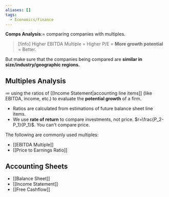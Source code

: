 ```yaml
---
aliases: []
tags:
  - Economics/Finance
---
```


**Comps Analysis**:= comparing companies with multiples.

> [!info] Higher EBITDA Multiple = Higher P/E = **More growth potential** = Better.

But make sure that the companies being compared are **similar in size/industry/geographic regions.**

## Multiples Analysis

$\coloneqq$ using the ratios of [[Income Statement|accounting line items]] (like EBITDA, income, etc.) to evaluate the **potential growth** of a firm.

- Ratios are calculated from estimations of future balance sheet line items.
- We use **rate of return** to compare investments, not price. $r=\frac{P_2-P_1}{P_1}$. You can't compare price.

The following are commonly used multiples:

- [[EBITDA Multiple]]
- [[Price to Earnings Ratio]]

## Accounting Sheets

- [[Balance Sheet]]
- [[Income Statement]]
- [[Free Cashflow]]
